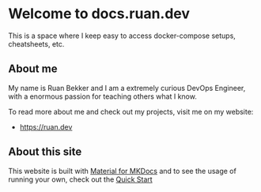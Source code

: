 # Welcome to docs.ruan.dev

This is a space where I keep easy to access docker-compose setups, cheatsheets, etc.

## About me

My name is Ruan Bekker and I am a extremely curious DevOps Engineer, with a enormous passion for teaching others what I know.

To read more about me and check out my projects, visit me on my website:

* https://ruan.dev

## About this site

This website is built with [Material for MKDocs](https://squidfunk.github.io/mkdocs-material/) and to see the usage of running your own, check out the [Quick Start](quick-start.md)
